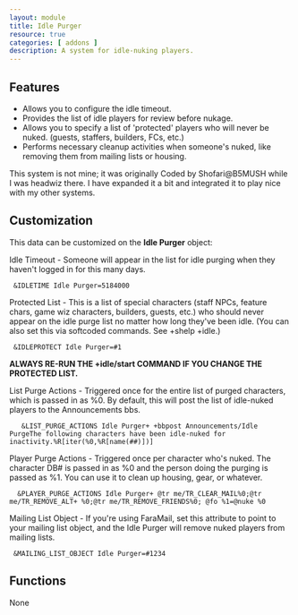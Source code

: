 ```yaml
---
layout: module
title: Idle Purger
resource: true
categories: [ addons ]
description: A system for idle-nuking players.
---
```


## Features 
* Allows you to configure the idle timeout.
* Provides the list of idle players for review before nukage.
* Allows you to specify a list of 'protected' players who will never be nuked.  (guests, staffers, builders, FCs, etc.)
* Performs necessary cleanup activities when someone's nuked, like removing them from mailing lists or housing.

This system is not mine; it was originally Coded by Shofari@B5MUSH while I was headwiz there.  I have expanded it a bit and integrated it to play nice with my other systems.

## Customization 
This data can be customized on the **Idle Purger** object:

Idle Timeout -  Someone will appear in the list for idle purging when they haven't logged in for this many days.

     &IDLETIME Idle Purger=5184000

Protected List - This is a list of special characters (staff NPCs, feature chars, game wiz characters, builders, guests, etc.) who should never appear on the idle purge list no matter how long they've been idle.  (You can also set this via softcoded commands.  See +shelp +idle.)
  
     &IDLEPROTECT Idle Purger=#1

**ALWAYS RE-RUN THE +idle/start COMMAND IF YOU CHANGE THE PROTECTED LIST.**

List Purge Actions - Triggered once for the entire list of purged characters, which is passed in as \%0.  By default, this will post the list of idle-nuked players to the Announcements bbs.
   
       &LIST_PURGE_ACTIONS Idle Purger+ +bbpost Announcements/Idle PurgeThe following characters have been idle-nuked for inactivity.%R[iter(%0,%R[name(##)])]

Player Purge Actions - Triggered once per character who's nuked.  The character DB# is passed in as \%0 and the person doing the purging is passed as \%1.  You can use it to clean up housing, gear, or whatever.

      &PLAYER_PURGE_ACTIONS Idle Purger+ @tr me/TR_CLEAR_MAIL%0;@tr me/TR_REMOVE_ALT+ %0;@tr me/TR_REMOVE_FRIENDS%0; @fo %1=@nuke %0

Mailing List Object - If you're using FaraMail, set this attribute to point to your mailing list object, and the Idle Purger will remove nuked players from mailing lists.

     &MAILING_LIST_OBJECT Idle Purger=#1234

## Functions
None
